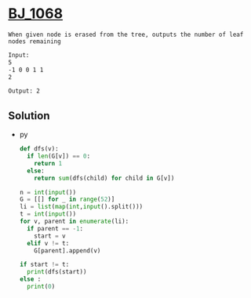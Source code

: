 # [BJ_1068](https://acmicpc.net/problem/1068)

```en
When given node is erased from the tree, outputs the number of leaf nodes remaining
```

```txt
Input:
5
-1 0 0 1 1
2

Output: 2
```

## Solution

* py

  ```py
  def dfs(v):
    if len(G[v]) == 0:
      return 1
    else:
      return sum(dfs(child) for child in G[v])

  n = int(input())
  G = [[] for _ in range(52)]
  li = list(map(int,input().split()))
  t = int(input())
  for v, parent in enumerate(li):
    if parent == -1:
      start = v
    elif v != t:
      G[parent].append(v)

  if start != t:
    print(dfs(start))
  else :
    print(0)
  ```
